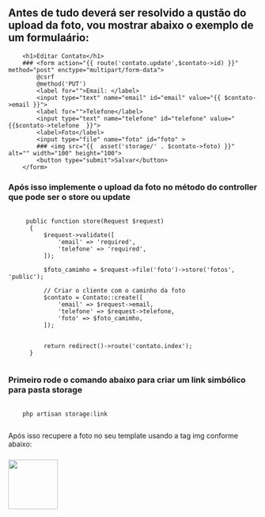 ## Antes de tudo deverá ser resolvido a qustão do upload da foto, vou mostrar abaixo o exemplo de um formulaário:


        <h1>Editar Contato</h1>
        ### <form action="{{ route('contato.update',$contato->id) }}" method="post" enctype="multipart/form-data">
            @csrf
            @method('PUT')
            <label for="">Email: </label>
            <input type="text" name="email" id="email" value="{{ $contato->email }}">
            <label for="">Telefone</label>
            <input type="text" name="telefone" id="telefone" value="{{$contato->telefone  }}">
            <label>Foto</label>
            <input type="file" name="foto" id="foto" >
            ### <img src="{{  asset('storage/' . $contato->foto) }}" alt="" width="100" height="100">
            <button type="submit">Salvar</button>
        </form>



### Após isso implemente o upload da foto no método do controller que pode ser o store ou update

<pre class="language-php">
  <code class="language-php">
     public function store(Request $request)
      {
          $request->validate([
              'email' => 'required',
              'telefone' => 'required',
          ]);
  
          $foto_camimho = $request->file('foto')->store('fotos', 'public');
  
          // Criar o cliente com o caminho da foto
          $contato = Contato::create([
              'email' => $request->email,
              'telefone' => $request->telefone,
              'foto' => $foto_camimho,
          ]);
  
  
          return redirect()->route('contato.index');
      }
  </code>
</pre>


### Primeiro rode o comando abaixo para criar um link simbólico para pasta storage

<pre class="language-php">
  <code class="language-php">
    php artisan storage:link
  </code>
</pre>

Após isso recupere a foto no seu template usando a tag img conforme abaixo:


### <img src="{{  asset('storage/' . $contato->foto) }}" alt="" width="100" height="100">

